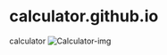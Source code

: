 # calculator.github.io
calculator
![Calculator-img](https://github.com/Francog0711/calculator.github.io/assets/110800683/81a1e9f2-06f8-4439-9755-50ed9737a3a7)
